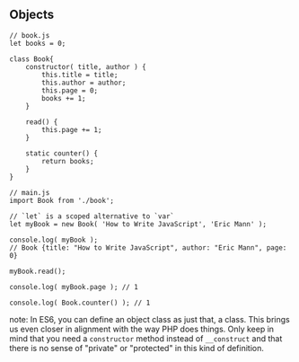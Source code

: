 ##  Objects

<pre><code lang="js">// book.js
let books = 0;

class Book{
    constructor( title, author ) {
        this.title = title;
        this.author = author;
        this.page = 0;
        books += 1;
    }
    
    read() {
        this.page += 1;
    }
    
    static counter() {
        return books;
    }
}

// main.js
import Book from './book';

// `let` is a scoped alternative to `var`
let myBook = new Book( 'How to Write JavaScript', 'Eric Mann' );

console.log( myBook );
// Book {title: "How to Write JavaScript", author: "Eric Mann", page: 0}

myBook.read();

console.log( myBook.page ); // 1

console.log( Book.counter() ); // 1</code></pre>

note:
    In ES6, you can define an object class as just that, a class. This brings us even closer in alignment with the way PHP does things. Only keep in mind that you need a `constructor` method instead of `__construct` and that there is no sense of "private" or "protected" in this kind of definition.
